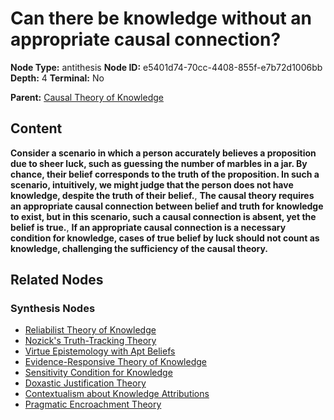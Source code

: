 # Can there be knowledge without an appropriate causal connection?

**Node Type:** antithesis
**Node ID:** e5401d74-70cc-4408-855f-e7b72d1006bb
**Depth:** 4
**Terminal:** No

**Parent:** [Causal Theory of Knowledge](causal-theory-of-knowledge-synthesis-575e425c-05f3-4f4f-9e43-bc1b3a501759.md)

## Content

**Consider a scenario in which a person accurately believes a proposition due to sheer luck, such as guessing the number of marbles in a jar. By chance, their belief corresponds to the truth of the proposition. In such a scenario, intuitively, we might judge that the person does not have knowledge, despite the truth of their belief.**, **The causal theory requires an appropriate causal connection between belief and truth for knowledge to exist, but in this scenario, such a causal connection is absent, yet the belief is true.**, **If an appropriate causal connection is a necessary condition for knowledge, cases of true belief by luck should not count as knowledge, challenging the sufficiency of the causal theory.**

## Related Nodes

### Synthesis Nodes

- [Reliabilist Theory of Knowledge](reliabilist-theory-of-knowledge-synthesis-19700ad8-baf5-4865-a916-5d860e6f9354.md)
- [Nozick's Truth-Tracking Theory](nozicks-truth-tracking-theory-synthesis-f1948de5-c5ae-4584-88db-e15023237637.md)
- [Virtue Epistemology with Apt Beliefs](virtue-epistemology-with-apt-beliefs-synthesis-1091b2c1-b602-45c7-874f-604809a407cf.md)
- [Evidence-Responsive Theory of Knowledge](evidence-responsive-theory-of-knowledge-synthesis-2b4d691e-2243-404f-a63c-00a8fa82e195.md)
- [Sensitivity Condition for Knowledge](sensitivity-condition-for-knowledge-synthesis-959465c5-979d-4357-8a22-579aa413cc56.md)
- [Doxastic Justification Theory](doxastic-justification-theory-synthesis-40bc7010-8427-4c11-b742-a52de165ed99.md)
- [Contextualism about Knowledge Attributions](contextualism-about-knowledge-attributions-synthesis-15eedf84-b6b0-4f7e-be5d-4bba00b394be.md)
- [Pragmatic Encroachment Theory](pragmatic-encroachment-theory-synthesis-06a46d65-f23f-4061-8912-2c385be2a460.md)
